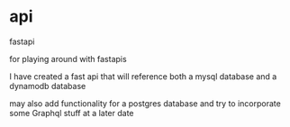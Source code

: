 # api
fastapi




for playing around with fastapis

I have created a fast api that will reference both a mysql database and a dynamodb database

may also add functionality for a postgres database and try to incorporate some Graphql stuff at a later date